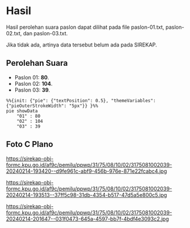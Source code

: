 # Hasil

Hasil perolehan suara paslon dapat dilihat pada file paslon-01.txt, paslon-02.txt, dan paslon-03.txt.

Jika tidak ada, artinya data tersebut belum ada pada SIREKAP.

## Perolehan Suara

 * Paslon 01: **80**.
 * Paslon 02: **104**.
 * Paslon 03: **39**.

```mermaid
%%{init: {"pie": {"textPosition": 0.5}, "themeVariables": {"pieOuterStrokeWidth": "5px"}} }%%
pie showData
    "01" : 80
    "02" : 104
    "03" : 39
```
## Foto C Plano

https://sirekap-obj-formc.kpu.go.id/af9c/pemilu/ppwp/31/75/08/10/02/3175081002039-20240214-193420--d9fe961c-abf9-456b-976e-871e22fcabc4.jpg

https://sirekap-obj-formc.kpu.go.id/af9c/pemilu/ppwp/31/75/08/10/02/3175081002039-20240214-193513--37ff5c98-31db-4354-b517-47d5a5e800c5.jpg

https://sirekap-obj-formc.kpu.go.id/af9c/pemilu/ppwp/31/75/08/10/02/3175081002039-20240214-201647--031f0473-645a-4597-bb7f-4bdf4e3093c2.jpg
